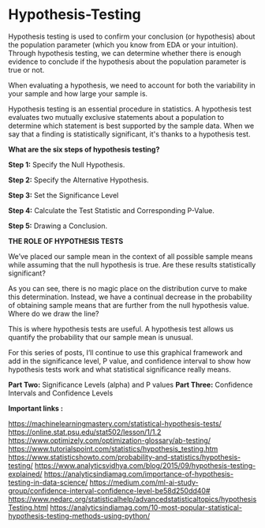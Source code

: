 # Hypothesis-Testing

Hypothesis testing is used to confirm your conclusion (or hypothesis) about the population parameter (which you know from EDA or your intuition). Through hypothesis testing, we can determine whether there is enough evidence to conclude if the hypothesis about the population parameter is true or not.

When evaluating a hypothesis, we need to account for both the variability in your sample and how large your sample is. 


Hypothesis testing is an essential procedure in statistics. A hypothesis test evaluates two mutually exclusive statements about a population to determine which statement is best supported by the sample data. When we say that a finding is statistically significant, it's thanks to a hypothesis test.


**What are the six steps of hypothesis testing?**


**Step 1:** Specify the Null Hypothesis. 

**Step 2:** Specify the Alternative Hypothesis.

**Step 3:** Set the Significance Level 

**Step 4:** Calculate the Test Statistic and Corresponding P-Value.

**Step 5:** Drawing a Conclusion.


**THE ROLE OF HYPOTHESIS TESTS**

We’ve placed our sample mean in the context of all possible sample means while assuming that the null hypothesis is true. Are these results statistically significant?

As you can see, there is no magic place on the distribution curve to make this determination. Instead, we have a continual decrease in the probability of obtaining sample means that are further from the null hypothesis value. Where do we draw the line?

This is where hypothesis tests are useful. A hypothesis test allows us quantify the probability that our sample mean is unusual.

For this series of posts, I’ll continue to use this graphical framework and add in the significance level, P value, and confidence interval to show how hypothesis tests work and what statistical significance really means.


**Part Two:** Significance Levels (alpha) and P values
**Part Three:** Confidence Intervals and Confidence Levels


**Important links :**

https://machinelearningmastery.com/statistical-hypothesis-tests/
https://online.stat.psu.edu/stat502/lesson/1/1.2
https://www.optimizely.com/optimization-glossary/ab-testing/
https://www.tutorialspoint.com/statistics/hypothesis_testing.htm
https://www.statisticshowto.com/probability-and-statistics/hypothesis-testing/
https://www.analyticsvidhya.com/blog/2015/09/hypothesis-testing-explained/
https://analyticsindiamag.com/importance-of-hypothesis-testing-in-data-science/
https://medium.com/ml-ai-study-group/confidence-interval-confidence-level-be58d250dd40#
https://www.nedarc.org/statisticalhelp/advancedstatisticaltopics/hypothesisTesting.html
https://analyticsindiamag.com/10-most-popular-statistical-hypothesis-testing-methods-using-python/



